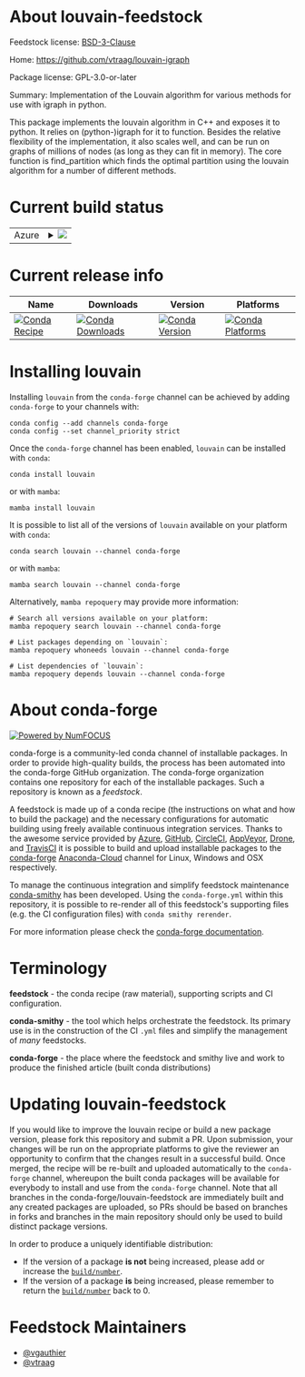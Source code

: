 About louvain-feedstock
=======================

Feedstock license: [BSD-3-Clause](https://github.com/conda-forge/louvain-feedstock/blob/main/LICENSE.txt)

Home: https://github.com/vtraag/louvain-igraph

Package license: GPL-3.0-or-later

Summary: Implementation of the Louvain algorithm for various methods for use with igraph in python.

This package implements the louvain algorithm in C++ and
exposes it to python. It relies on (python-)igraph for it to
function. Besides the relative flexibility of the
implementation, it also scales well, and can be run on graphs
of millions of nodes (as long as they can fit in memory).
The core function is find_partition which finds the optimal
partition using the louvain algorithm for a number of
different methods.


Current build status
====================


<table>
    
  <tr>
    <td>Azure</td>
    <td>
      <details>
        <summary>
          <a href="https://dev.azure.com/conda-forge/feedstock-builds/_build/latest?definitionId=4781&branchName=main">
            <img src="https://dev.azure.com/conda-forge/feedstock-builds/_apis/build/status/louvain-feedstock?branchName=main">
          </a>
        </summary>
        <table>
          <thead><tr><th>Variant</th><th>Status</th></tr></thead>
          <tbody><tr>
              <td>linux_64_python3.10.____cpython</td>
              <td>
                <a href="https://dev.azure.com/conda-forge/feedstock-builds/_build/latest?definitionId=4781&branchName=main">
                  <img src="https://dev.azure.com/conda-forge/feedstock-builds/_apis/build/status/louvain-feedstock?branchName=main&jobName=linux&configuration=linux%20linux_64_python3.10.____cpython" alt="variant">
                </a>
              </td>
            </tr><tr>
              <td>linux_64_python3.11.____cpython</td>
              <td>
                <a href="https://dev.azure.com/conda-forge/feedstock-builds/_build/latest?definitionId=4781&branchName=main">
                  <img src="https://dev.azure.com/conda-forge/feedstock-builds/_apis/build/status/louvain-feedstock?branchName=main&jobName=linux&configuration=linux%20linux_64_python3.11.____cpython" alt="variant">
                </a>
              </td>
            </tr><tr>
              <td>linux_64_python3.12.____cpython</td>
              <td>
                <a href="https://dev.azure.com/conda-forge/feedstock-builds/_build/latest?definitionId=4781&branchName=main">
                  <img src="https://dev.azure.com/conda-forge/feedstock-builds/_apis/build/status/louvain-feedstock?branchName=main&jobName=linux&configuration=linux%20linux_64_python3.12.____cpython" alt="variant">
                </a>
              </td>
            </tr><tr>
              <td>linux_64_python3.8.____cpython</td>
              <td>
                <a href="https://dev.azure.com/conda-forge/feedstock-builds/_build/latest?definitionId=4781&branchName=main">
                  <img src="https://dev.azure.com/conda-forge/feedstock-builds/_apis/build/status/louvain-feedstock?branchName=main&jobName=linux&configuration=linux%20linux_64_python3.8.____cpython" alt="variant">
                </a>
              </td>
            </tr><tr>
              <td>linux_64_python3.9.____73_pypy</td>
              <td>
                <a href="https://dev.azure.com/conda-forge/feedstock-builds/_build/latest?definitionId=4781&branchName=main">
                  <img src="https://dev.azure.com/conda-forge/feedstock-builds/_apis/build/status/louvain-feedstock?branchName=main&jobName=linux&configuration=linux%20linux_64_python3.9.____73_pypy" alt="variant">
                </a>
              </td>
            </tr><tr>
              <td>linux_64_python3.9.____cpython</td>
              <td>
                <a href="https://dev.azure.com/conda-forge/feedstock-builds/_build/latest?definitionId=4781&branchName=main">
                  <img src="https://dev.azure.com/conda-forge/feedstock-builds/_apis/build/status/louvain-feedstock?branchName=main&jobName=linux&configuration=linux%20linux_64_python3.9.____cpython" alt="variant">
                </a>
              </td>
            </tr><tr>
              <td>osx_64_python3.10.____cpython</td>
              <td>
                <a href="https://dev.azure.com/conda-forge/feedstock-builds/_build/latest?definitionId=4781&branchName=main">
                  <img src="https://dev.azure.com/conda-forge/feedstock-builds/_apis/build/status/louvain-feedstock?branchName=main&jobName=osx&configuration=osx%20osx_64_python3.10.____cpython" alt="variant">
                </a>
              </td>
            </tr><tr>
              <td>osx_64_python3.11.____cpython</td>
              <td>
                <a href="https://dev.azure.com/conda-forge/feedstock-builds/_build/latest?definitionId=4781&branchName=main">
                  <img src="https://dev.azure.com/conda-forge/feedstock-builds/_apis/build/status/louvain-feedstock?branchName=main&jobName=osx&configuration=osx%20osx_64_python3.11.____cpython" alt="variant">
                </a>
              </td>
            </tr><tr>
              <td>osx_64_python3.12.____cpython</td>
              <td>
                <a href="https://dev.azure.com/conda-forge/feedstock-builds/_build/latest?definitionId=4781&branchName=main">
                  <img src="https://dev.azure.com/conda-forge/feedstock-builds/_apis/build/status/louvain-feedstock?branchName=main&jobName=osx&configuration=osx%20osx_64_python3.12.____cpython" alt="variant">
                </a>
              </td>
            </tr><tr>
              <td>osx_64_python3.8.____cpython</td>
              <td>
                <a href="https://dev.azure.com/conda-forge/feedstock-builds/_build/latest?definitionId=4781&branchName=main">
                  <img src="https://dev.azure.com/conda-forge/feedstock-builds/_apis/build/status/louvain-feedstock?branchName=main&jobName=osx&configuration=osx%20osx_64_python3.8.____cpython" alt="variant">
                </a>
              </td>
            </tr><tr>
              <td>osx_64_python3.9.____73_pypy</td>
              <td>
                <a href="https://dev.azure.com/conda-forge/feedstock-builds/_build/latest?definitionId=4781&branchName=main">
                  <img src="https://dev.azure.com/conda-forge/feedstock-builds/_apis/build/status/louvain-feedstock?branchName=main&jobName=osx&configuration=osx%20osx_64_python3.9.____73_pypy" alt="variant">
                </a>
              </td>
            </tr><tr>
              <td>osx_64_python3.9.____cpython</td>
              <td>
                <a href="https://dev.azure.com/conda-forge/feedstock-builds/_build/latest?definitionId=4781&branchName=main">
                  <img src="https://dev.azure.com/conda-forge/feedstock-builds/_apis/build/status/louvain-feedstock?branchName=main&jobName=osx&configuration=osx%20osx_64_python3.9.____cpython" alt="variant">
                </a>
              </td>
            </tr><tr>
              <td>win_64_python3.10.____cpython</td>
              <td>
                <a href="https://dev.azure.com/conda-forge/feedstock-builds/_build/latest?definitionId=4781&branchName=main">
                  <img src="https://dev.azure.com/conda-forge/feedstock-builds/_apis/build/status/louvain-feedstock?branchName=main&jobName=win&configuration=win%20win_64_python3.10.____cpython" alt="variant">
                </a>
              </td>
            </tr><tr>
              <td>win_64_python3.11.____cpython</td>
              <td>
                <a href="https://dev.azure.com/conda-forge/feedstock-builds/_build/latest?definitionId=4781&branchName=main">
                  <img src="https://dev.azure.com/conda-forge/feedstock-builds/_apis/build/status/louvain-feedstock?branchName=main&jobName=win&configuration=win%20win_64_python3.11.____cpython" alt="variant">
                </a>
              </td>
            </tr><tr>
              <td>win_64_python3.12.____cpython</td>
              <td>
                <a href="https://dev.azure.com/conda-forge/feedstock-builds/_build/latest?definitionId=4781&branchName=main">
                  <img src="https://dev.azure.com/conda-forge/feedstock-builds/_apis/build/status/louvain-feedstock?branchName=main&jobName=win&configuration=win%20win_64_python3.12.____cpython" alt="variant">
                </a>
              </td>
            </tr><tr>
              <td>win_64_python3.8.____cpython</td>
              <td>
                <a href="https://dev.azure.com/conda-forge/feedstock-builds/_build/latest?definitionId=4781&branchName=main">
                  <img src="https://dev.azure.com/conda-forge/feedstock-builds/_apis/build/status/louvain-feedstock?branchName=main&jobName=win&configuration=win%20win_64_python3.8.____cpython" alt="variant">
                </a>
              </td>
            </tr><tr>
              <td>win_64_python3.9.____73_pypy</td>
              <td>
                <a href="https://dev.azure.com/conda-forge/feedstock-builds/_build/latest?definitionId=4781&branchName=main">
                  <img src="https://dev.azure.com/conda-forge/feedstock-builds/_apis/build/status/louvain-feedstock?branchName=main&jobName=win&configuration=win%20win_64_python3.9.____73_pypy" alt="variant">
                </a>
              </td>
            </tr><tr>
              <td>win_64_python3.9.____cpython</td>
              <td>
                <a href="https://dev.azure.com/conda-forge/feedstock-builds/_build/latest?definitionId=4781&branchName=main">
                  <img src="https://dev.azure.com/conda-forge/feedstock-builds/_apis/build/status/louvain-feedstock?branchName=main&jobName=win&configuration=win%20win_64_python3.9.____cpython" alt="variant">
                </a>
              </td>
            </tr>
          </tbody>
        </table>
      </details>
    </td>
  </tr>
</table>

Current release info
====================

| Name | Downloads | Version | Platforms |
| --- | --- | --- | --- |
| [![Conda Recipe](https://img.shields.io/badge/recipe-louvain-green.svg)](https://anaconda.org/conda-forge/louvain) | [![Conda Downloads](https://img.shields.io/conda/dn/conda-forge/louvain.svg)](https://anaconda.org/conda-forge/louvain) | [![Conda Version](https://img.shields.io/conda/vn/conda-forge/louvain.svg)](https://anaconda.org/conda-forge/louvain) | [![Conda Platforms](https://img.shields.io/conda/pn/conda-forge/louvain.svg)](https://anaconda.org/conda-forge/louvain) |

Installing louvain
==================

Installing `louvain` from the `conda-forge` channel can be achieved by adding `conda-forge` to your channels with:

```
conda config --add channels conda-forge
conda config --set channel_priority strict
```

Once the `conda-forge` channel has been enabled, `louvain` can be installed with `conda`:

```
conda install louvain
```

or with `mamba`:

```
mamba install louvain
```

It is possible to list all of the versions of `louvain` available on your platform with `conda`:

```
conda search louvain --channel conda-forge
```

or with `mamba`:

```
mamba search louvain --channel conda-forge
```

Alternatively, `mamba repoquery` may provide more information:

```
# Search all versions available on your platform:
mamba repoquery search louvain --channel conda-forge

# List packages depending on `louvain`:
mamba repoquery whoneeds louvain --channel conda-forge

# List dependencies of `louvain`:
mamba repoquery depends louvain --channel conda-forge
```


About conda-forge
=================

[![Powered by
NumFOCUS](https://img.shields.io/badge/powered%20by-NumFOCUS-orange.svg?style=flat&colorA=E1523D&colorB=007D8A)](https://numfocus.org)

conda-forge is a community-led conda channel of installable packages.
In order to provide high-quality builds, the process has been automated into the
conda-forge GitHub organization. The conda-forge organization contains one repository
for each of the installable packages. Such a repository is known as a *feedstock*.

A feedstock is made up of a conda recipe (the instructions on what and how to build
the package) and the necessary configurations for automatic building using freely
available continuous integration services. Thanks to the awesome service provided by
[Azure](https://azure.microsoft.com/en-us/services/devops/), [GitHub](https://github.com/),
[CircleCI](https://circleci.com/), [AppVeyor](https://www.appveyor.com/),
[Drone](https://cloud.drone.io/welcome), and [TravisCI](https://travis-ci.com/)
it is possible to build and upload installable packages to the
[conda-forge](https://anaconda.org/conda-forge) [Anaconda-Cloud](https://anaconda.org/)
channel for Linux, Windows and OSX respectively.

To manage the continuous integration and simplify feedstock maintenance
[conda-smithy](https://github.com/conda-forge/conda-smithy) has been developed.
Using the ``conda-forge.yml`` within this repository, it is possible to re-render all of
this feedstock's supporting files (e.g. the CI configuration files) with ``conda smithy rerender``.

For more information please check the [conda-forge documentation](https://conda-forge.org/docs/).

Terminology
===========

**feedstock** - the conda recipe (raw material), supporting scripts and CI configuration.

**conda-smithy** - the tool which helps orchestrate the feedstock.
                   Its primary use is in the construction of the CI ``.yml`` files
                   and simplify the management of *many* feedstocks.

**conda-forge** - the place where the feedstock and smithy live and work to
                  produce the finished article (built conda distributions)


Updating louvain-feedstock
==========================

If you would like to improve the louvain recipe or build a new
package version, please fork this repository and submit a PR. Upon submission,
your changes will be run on the appropriate platforms to give the reviewer an
opportunity to confirm that the changes result in a successful build. Once
merged, the recipe will be re-built and uploaded automatically to the
`conda-forge` channel, whereupon the built conda packages will be available for
everybody to install and use from the `conda-forge` channel.
Note that all branches in the conda-forge/louvain-feedstock are
immediately built and any created packages are uploaded, so PRs should be based
on branches in forks and branches in the main repository should only be used to
build distinct package versions.

In order to produce a uniquely identifiable distribution:
 * If the version of a package **is not** being increased, please add or increase
   the [``build/number``](https://docs.conda.io/projects/conda-build/en/latest/resources/define-metadata.html#build-number-and-string).
 * If the version of a package **is** being increased, please remember to return
   the [``build/number``](https://docs.conda.io/projects/conda-build/en/latest/resources/define-metadata.html#build-number-and-string)
   back to 0.

Feedstock Maintainers
=====================

* [@vgauthier](https://github.com/vgauthier/)
* [@vtraag](https://github.com/vtraag/)

